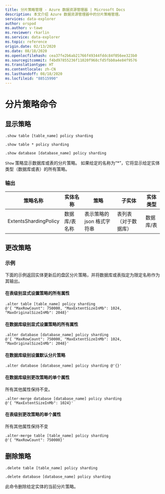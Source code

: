 ```yaml
---
title: 分片策略管理 - Azure 数据资源管理器 | Microsoft Docs
description: 本文介绍 Azure 数据资源管理器中的分片策略管理。
services: data-explorer
author: orspod
ms.author: v-tawe
ms.reviewer: rkarlin
ms.service: data-explorer
ms.topic: reference
origin.date: 02/13/2020
ms.date: 08/18/2020
ms.openlocfilehash: cea37fe2b6ab21766f49344fddc84f056ee323b0
ms.sourcegitcommit: f4bd97855236f11020f968cfd5fbb0a4e84f9576
ms.translationtype: HT
ms.contentlocale: zh-CN
ms.lasthandoff: 08/18/2020
ms.locfileid: "88515990"
---
```

# <a name="sharding-policy-command"></a>分片策略命令

## <a name="show-policy"></a>显示策略

```kusto
.show table [table_name] policy sharding

.show table * policy sharding

.show database [database_name] policy sharding
```

`Show` 策略显示数据库或表的分片策略。 如果给定的名称为“*”，它将显示给定实体类型（数据库或表）的所有策略。

### <a name="output"></a>输出

|策略名称 | 实体名称 | 策略 | 子实体 | 实体类型
|---|---|---|---|---
|ExtentsShardingPolicy | 数据库/表名称 | 表示策略的 json 格式字符串 | 表列表（对于数据库）|数据库/表

## <a name="alter-policy"></a>更改策略

### <a name="examples"></a>示例

下面的示例返回实体更新后的盘区分片策略，并将数据库或表指定为限定名称作为其输出。

#### <a name="setting-all-properties-of-the-policy-explicitly-at-table-level"></a>在表级别显式设置策略的所有属性

```kusto
.alter table [table_name] policy sharding 
@'{ "MaxRowCount": 750000, "MaxExtentSizeInMb": 1024, "MaxOriginalSizeInMb": 2048}'
```

#### <a name="setting-all-properties-of-the-policy-explicitly-at-database-level"></a>在数据库级别显式设置策略的所有属性

```kusto
.alter database [database_name] policy sharding
@'{ "MaxRowCount": 750000, "MaxExtentSizeInMb": 1024, "MaxOriginalSizeInMb": 2048}'
```

#### <a name="setting-the-default-sharding-policy-at-database-level"></a>在数据库级别设置默认分片策略

```kusto
.alter database [database_name] policy sharding @'{}'
```

#### <a name="altering-a-single-property-of-the-policy-at-database-level"></a>在数据库级别更改策略的单个属性 

所有其他属性保持不变。

```kusto
.alter-merge database [database_name] policy sharding
@'{ "MaxExtentSizeInMb": 1024}'
```

#### <a name="altering-a-single-property-of-the-policy-at-table-level"></a>在表级别更改策略的单个属性

所有其他属性保持不变

```kusto
.alter-merge table [table_name] policy sharding
@'{ "MaxRowCount": 750000}'
```

## <a name="delete-policy"></a>删除策略

```kusto
.delete table [table_name] policy sharding

.delete database [database_name] policy sharding
```

此命令删除给定实体的当前分片策略。
